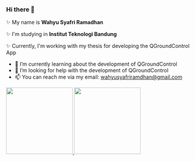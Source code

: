 ### Hi there 👋

✨ My name is **Wahyu Syafri Ramadhan**  

✨ I'm studying in **Institut Teknologi Bandung**  

✨ Currently, I'm working with my thesis for developing the QGroundControl App


- 🌱 I’m currently learning about the development of QGroundControl
- 🤔 I’m looking for help with the development of QGroundControl
- 📫 You can reach me via my email: wahyusyafriramdhan@gmail.com

<p align="left">
<a href="https://github.com/wahyusr21">
  <img height="180em" src="https://github-readme-stats-eight-theta.vercel.app/api?username=wahyusr21&show_icons=true&theme=algolia&include_all_commits=true&count_private=true"/>
  <img height="180em" src="https://github-readme-stats-eight-theta.vercel.app/api/top-langs/?username=wahyusr21&layout=compact&langs_count=8&theme=algolia"/>
</a>
</p>
<!--
**wahyusr21/wahyusr21** is a ✨ _special_ ✨ repository because its `README.md` (this file) appears on your GitHub profile.

Here are some ideas to get you started:

- 🌱 I’m currently learning about the development of QGroundControl
- 🤔 I’m looking for help with the development of QGroundControl
- 📫 You can reach me via my email: wahyusyafriramdhan@gmail.com
-->
